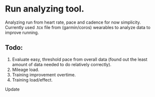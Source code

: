 # Run analyzing tool.
Analyzing run from heart rate, pace and cadence for now simplicity.
Currently used .tcx file from (garmin/coros) wearables to analyze data to improve running.

## Todo:
1. Evaluate easy, threshold pace from overall data (found out the least amount of data needed to do relatively correctly).
2. Mileage load.
3. Training improvement overtime.
4. Training load/effect.

Update
